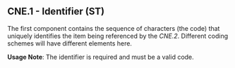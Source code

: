 ## CNE.1 - Identifier (ST)

The first component contains the sequence of characters (the code) that uniquely identifies the item being referenced by the _CNE.2_. Different coding schemes will have different elements here.

**Usage Note**: The identifier is required and must be a valid code.
